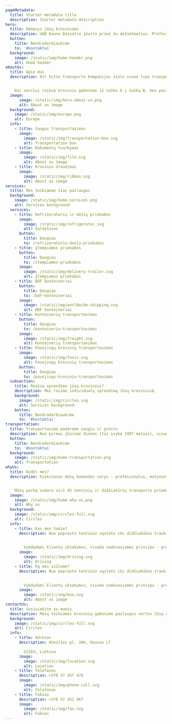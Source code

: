 ```yaml
---
pageMetadata:
  title: Starter metadata title
  description: Starter metadata description
hero:
  title: Dėmesys jūsų kroviniams
  description: UAB Kauno Daisotra įkurta prieš du dešimtmečius. Profesionalus įmonės valdymas grįstas šeimyninėmis vertybėmis užsitarnavo pasitikėjimą tarp klientų. Per 20 pastarųjų metų įmonė užaugo ir sūlo platų transportavimo ir logistikos paslaugų spektrą visoje geografinėje Europoje.
  button:
    title: Bendradarbiaukime
    to: '#kontaktai'
  background:
    image: /static/img/home-header.png
    alt: Home header
aboutUs:
  title: Apie mus 
  description: Kol kitos transporto kompanijos siūlo vieno tipo transporto priemones, mes galime pasiūlyti žymiai daugiau - nuo krovinio gabenimo įprastinėmis tentinėmis transporto priemonėmis, iki krovinių gabenimo didžiakūbėmis transporto priemonėmis.


    Kai verslui reikia krovinio gabenimo iš taško A į tašką B, mes pasirūpiname ne tik saugiu transportavimu, bet ir dokumentų tvarkymu, bei krovinio draudimu.
  image:
      image: /static/img/hero-about-us.png
      alt: About us image
  background:
    image: /static/img/europe.png
    alt: Europe
  info:
    - title: Saugus transportavimas
      image:
        image: /static/img/transportation-box.svg
        alt: Transportation box
    - title: Dokumentų tvarkymas
      image:
        image: /static/img/file.svg
        alt: About us image
    - title: Krovinio draudimas
      image:
        image: /static/img/ribbon.svg
        alt: About us image
services:
  title: Mes teikiamae šias paslaugas
  background:
    image: /static/img/home-services.png
    alt: Services background
  services:
    - title: Refrižeratorių ir dėžių priekabos
      image:
        image: /static/img/refrigerator.svg
        alt: Šaldytuvas
      button:
        title: Daugiau
        to: /refrizeratoriu-deziu-priekabos
    - title: Įtempiamos priekabos
      button:
        title: Daugiau
        to: /itempiamos-priekabos
      image:
        image: /static/img/delivery-trailer.svg
        alt: Įtempiamos priekabos
    - title: BDF konteineriai
      button:
        title: Daugiau
        to: /bdf-konteineriai
      image:
        image: /static/img/worldwide-shipping.svg
        alt: BDF konteineriai
    - title: Konteinerių transportavimas
      button:
        title: Daugiau
        to: /konteineriu-transportavimas
      image:
        image: /static/img/freight.svg
        alt: Konteinerių transportavimas
    - title: Pavojingų krovinių transportavimas
      image:
        image: /static/img/toxic.svg
        alt: Pavojingų krovinių transportavimas
      button:
        title: Daugiau
        to: /pavojingu-kroviniu-transportavimas
  subsection:
    title: Reikia sprendimo jūsų kroviniui?
    description: Mes rasime individualų sprendimą Jūsų kroviniuiĄ
    background:
      image: /static/img/circles.svg
      alt: Services background
    button:
      title: Bendradarbiaukime
      to: '#kontaktai'
transportation:
  title: Transportavima padarome saugiu ir greitu
  description: Nuo pirmos įkūrimo dienos (tai įvyko 1997 metais), visada vadovavomės tais pačiais sėkmingo verslo principais - paprastas, saugus ir greitas krovinių gabenimas tenkinantis tiek smulkaus verslininko, tiek didžiulės korporacijos logistinius poreikius.
  button:
    title: Bendradarbiaukime
    to: '#kontaktai'
  background:
    image: /static/img/home-transportation.png
    alt: Transportation
whyUs:
  title: Kodėl mes?
  description: Kiekvienas mūsų komandos narys - profesionalus, motyvuotas darbuotojas, sukaupęs daugiametę patirtį transporto srityje. Jūs galite mums patikėti savo krovinius.


    Mūsų parką sudaro virš 45 tentinių ir didžiatūrių transporto priemonių - verčia mus transporto rinkos lyderiais ne tik Lietuvoje, bet ir visoje Europoje.
  image:
    image: /static/img/home-why-us.png
    alt: Why us
  background:
    image: /static/img/circles-full.svg
    alt: Circles
  info:
    - title: Kas mes tokie?
      description: Nuo paprasto tentinio sąstato iki didžiakūbio traukinio - mes galime sutalpinti viską!
  

        Vykdydami klientų užsakymus, visada vadovaujamės principu - profesionali paslauga - patenkintas klientas. Mūsų transporto parkas prižiūrimas autorizuotuose servizuose, vairuojamas profesionalių vairuotojų - užtikrins sėkmingą Jūsų krovinio pristatymą.
      image:
        image: /static/img/driving.svg
        alt: Driving
    - title: Ką mes siūlome?
      description: Nuo paprasto tentinio sąstato iki didžiakūbio traukinio - mes galime sutalpinti viską!
  

        Vykdydami klientų užsakymus, visada vadovaujamės principu - profesionali paslauga - patenkintas klientas. Mūsų transporto parkas prižiūrimas autorizuotuose servizuose, vairuojamas profesionalių vairuotojų - užtikrins sėkmingą Jūsų krovinio pristatymą.
      image:
        image: /static/img/box.svg
        alt: About us image
contactUs:
  title: Susisiekite su mumis
  description: Mūsų teikiamos krovinių gabenimo paslaugos vertos Jūsų dėmesio
  background:
    image: /static/img/circles-full.svg
    alt: Circles
  info:
    - title: Adresas
      description: Ateities pl. 30A, Kaunas LT

        52163, Lietuva
      image:
        image: /static/img/location.svg
        alt: Location
    - title: Telefonas
      description: +370 37 457 474
      image:
        image: /static/img/phone-call.svg
        alt: Telefonas
    - title: Faksas
      description: +370 37 452 967
      image:
        image: /static/img/fax.svg
        alt: Faksas
---
```

